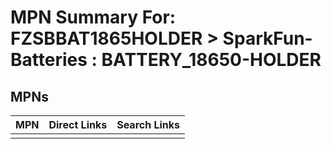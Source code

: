 



# MPN Summary For: FZSBBAT1865HOLDER > SparkFun-Batteries : BATTERY_18650-HOLDER

## MPNs
  

|MPN|Direct Links|Search Links|
| :--- | :--- | :--- |
||||
